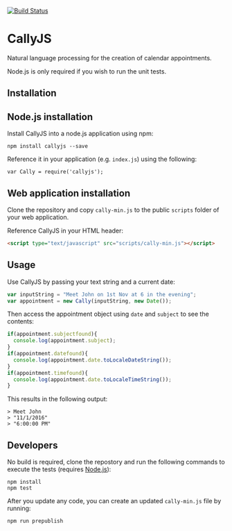 [![Build Status](https://travis-ci.org/alirawashdeh/CallyJS.svg?branch=master)](https://travis-ci.org/alirawashdeh/CallyJS)

# CallyJS

Natural language processing for the creation of calendar appointments.


Node.js is only required if you wish to run the unit tests.

## Installation

## Node.js installation

Install CallyJS into a node.js application using npm:
```
npm install callyjs --save
```

Reference it in your application (e.g. ```index.js```) using the following:

```
var Cally = require('callyjs');
```

## Web application installation

Clone the repository and copy ```cally-min.js``` to the public ```scripts``` folder of your web application.

Reference CallyJS in your HTML header:

```html
<script type="text/javascript" src="scripts/cally-min.js"></script>
```

## Usage

Use CallyJS by passing your text string and a current date:

```javascript
var inputString = "Meet John on 1st Nov at 6 in the evening";
var appointment = new Cally(inputString, new Date());
```

Then access the appointment object using ```date``` and ```subject``` to see the contents:

```javascript
if(appointment.subjectfound){
  console.log(appointment.subject);
}
if(appointment.datefound){
  console.log(appointment.date.toLocaleDateString());
}
if(appointment.timefound){
  console.log(appointment.date.toLocaleTimeString());
}
```

This results in the following output:

```
> Meet John
> "11/1/2016"
> "6:00:00 PM"
```

## Developers

No build is required, clone the repostory and run the following commands to execute the tests (requires [Node.js](https://nodejs.org/en/download/)):
```
npm install
npm test
```

After you update any code, you can create an updated ```cally-min.js``` file by running:
```
npm run prepublish
```
